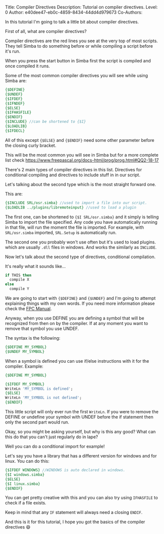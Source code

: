 Title: Compiler Directives
Description: Tutorial on compiler directives.
Level: 0
Author: e40dee47-eb0c-4859-8434-44dd4d979673
Co-Authors: 

In this tutorial I'm going to talk a little bit about compiler directives.

First of all, what are compiler directives?

Compiler directives are the red lines you see at the very top of most scripts.
They tell Simba to do something before or while compiling a script before it's run.

When you press the start button in Simba first the script is compiled and once compiled it runs.

Some of the most common compiler directives you will see while using Simba are:
```pascal
{$DEFINE}
{$UNDEF}
{$IFDEF}
{$IFNDEF}
{$ELSE}
{$IFHASFILE}
{$ENDIF}
{$INCLUDE} //can be shortened to {$I}
{$LOADLIB}
{$IFDECL}
```
All of this except `{$ELSE}` and `{$ENDIF}` need some other parameter before the closing curly bracket.

This will be the most common you will see in Simba but for a more complete list check https://www.freepascal.org/docs-html/prog/prog.html#QQ2-18-17

There's 2 main types of compiler directives in this list.
Directives for conditional compiling and directives to include stuff in in our script.

Let's talking about the second type which is the most straight forward one.

This are:
```pascal
{$INCLUDE SRL/osr.simba} //used to import a file into our script.
{$LOADLIB ../plugins/libremoteinput} //used to load a plugin
```
The first one, can be shortened to `{$I SRL/osr.simba}` and it simply is telling Simba to import the file specified.
Any code you have automatically  running in that file, will run the moment the file is imported.
For example, with `SRL/osr.simba` imported, `SRL.Setup` is automatically run.

The second one you probably won't use often but it's used to load plugins. which are usually `.dll` files in windows. And works the similarly as `INCLUDE`.

Now let's talk about the second type of directives, conditional compilation.

It's really what it sounds like...
```pascal
if THIS then
  compile X
else
  compile Y
```
We are going to start with `{$DEFINE}` and `{$UNDEF}` and I'm going to attempt explaining things with my own words.
If you need more information please check the [FPC Manual](https://www.freepascal.org/docs-html/prog/progse4.html#x134-1350002.1).

Anyway, when you use DEFINE you are defining a symbol that will be recognized from then on by the compiler. If at any moment you want to remove that symbol you use UNDEF.

The syntax is the following:
```pascal
{$DEFINE MY_SYMBOL}
{$UNDEF MY_SYMBOL}
```

When a symbol is defined you can use if/else instructions with it for the compiler.
Example:
```pascal
{$DEFINE MY_SYMBOL}

{$IFDEF MY_SYMBOL}
WriteLn 'MY_SYMBOL is defined';
{$ELSE}
WriteLn 'MY_SYMBOL is not defined';
{$ENDIF}
```
This little script will only ever run the first `WriteLn`. If you were to remove the DEFINE or undefine your symbol with UNDEF before the if statement then only the second part would run.

Okay, so you might be asking yourself,  but why is this any good? What can this do that you can't just regularly do in lape?

Well you can do a conditional import for example!

Let's say you have a library that has a different version for windows and for linux. You can do this:
```pascal
{$IFDEF WINDOWS} //WINDOWS is auto declared in windows.
{$I windows.simba}
{$ELSE}
{$I linux.simba}
{$ENDIF}
```
You can get pretty creative with this and you can also try using `IFHASFILE` to check if a file exists.

Keep in mind that any `IF` statement will always need a closing `ENDIF`.

And this is it for this tutorial, I hope you got the basics of the compiler directives 😄
